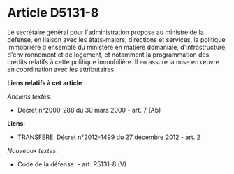 # Article D5131-8

Le secrétaire général pour l'administration propose au ministre de la défense, en liaison avec les états-majors, directions
et services, la politique immobilière d'ensemble du ministère en matière domaniale, d'infrastructure, d'environnement et de
logement, et notamment la programmation des crédits relatifs à cette politique immobilière. Il en assure la mise en œuvre en
coordination avec les attributaires.

**Liens relatifs à cet article**

_Anciens textes_:

  - Décret n°2000-288 du 30 mars 2000 - art. 7 (Ab)

**Liens**:

  - TRANSFERE: Décret n°2012-1499 du 27 décembre 2012 - art. 2

_Nouveaux textes_:

  - Code de la défense. - art. R5131-8 (V)
